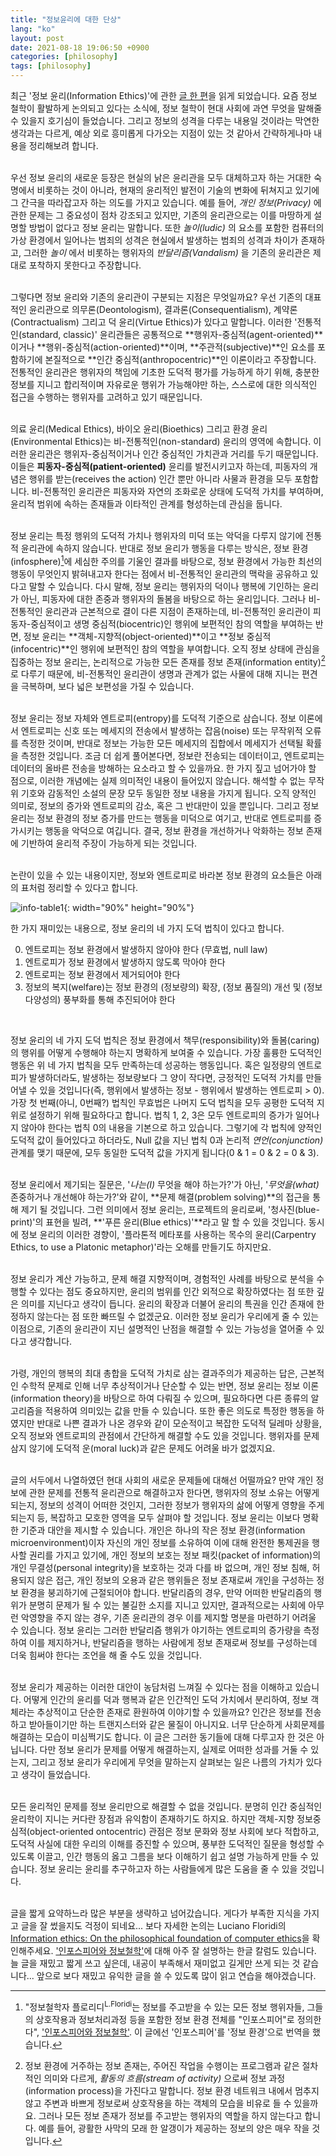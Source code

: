 ```yaml
---
title: "정보윤리에 대한 단상"
lang: "ko"
layout: post
date: 2021-08-18 19:06:50 +0900
categories: [philosophy]
tags: [philosophy]
---
```


최근 '정보 윤리(Information Ethics)'에 관한 [글 한 편](https://philpapers.org/rec/FLOIEO)을 읽게 되었습니다. 요즘 정보 철학이 활발하게 논의되고 있다는 소식에, 정보 철학이 현대 사회에 과연 무엇을 말해줄 수 있을지 호기심이 들었습니다. 그리고 정보의 성격을 다루는 내용일 것이라는 막연한 생각과는 다르게, 예상 외로 흥미롭게 다가오는 지점이 있는 것 같아서 간략하게나마 내용을 정리해보려 합니다.

<br /> 우선 정보 윤리의 새로운 등장은 현실의 낡은 윤리관을 모두 대체하고자 하는 거대한 숙명에서 비롯하는 것이 아니라, 현재의 윤리적인 발전이 기술의 변화에 뒤쳐지고 있기에 그 간극을 따라잡고자 하는 의도를 가지고 있습니다. 예를 들어, _개인 정보(Privacy)_ 에 관한 문제는 그 중요성이 점차 강조되고 있지만, 기존의 윤리관으로는 이를 마땅하게 설명할 방법이 없다고 정보 윤리는 말합니다. 또한 _놀이(ludic)_ 의 요소를 포함한 컴퓨터의 가상 환경에서 일어나는 범죄의 성격은 현실에서 발생하는 범죄의 성격과 차이가 존재하고, 그러한 _놀이_ 에서 비롯하는 행위자의 _반달리즘(Vandalism)_ 을 기존의 윤리관은 제대로 포착하지 못한다고 주장합니다.

<br /> 그렇다면 정보 윤리와 기존의 윤리관이 구분되는 지점은 무엇일까요? 우선 기존의 대표적인 윤리관으로 의무론(Deontologism), 결과론(Consequentialism), 계약론(Contractualism) 그리고 덕 윤리(Virtue Ethics)가 있다고 말합니다. 이러한 '전통적인(standard, classic)' 윤리관들은 공통적으로 **행위자-중심적(agent-oriented)**이거나 **행위-중심적(action-oriented)**이며, **주관적(subjective)**인 요소를 포함하기에 본질적으로 **인간 중심적(anthropocentric)**인 이론이라고 주장합니다. 전통적인 윤리관은 행위자의 책임에 기초한 도덕적 평가를 가능하게 하기 위해, 충분한 정보를 지니고 합리적이며 자유로운 행위가 가능해야만 하는, 스스로에 대한 의식적인 접근을 수행하는 행위자를 고려하고 있기 때문입니다.

<br /> 의료 윤리(Medical Ethics), 바이오 윤리(Bioethics) 그리고 환경 윤리(Environmental Ethics)는 비-전통적인(non-standard) 윤리의 영역에 속합니다. 이러한 윤리관은 행위자-중심적이거나 인간 중심적인 가치관과 거리를 두기 때문입니다. 이들은 **피동자-중심적(patient-oriented)** 윤리를 발전시키고자 하는데, 피동자의 개념은 행위를 받는(receives the action) 인간 뿐만 아니라 사물과 환경을 모두 포함합니다. 비-전통적인 윤리관은 피동자와 자연의 조화로운 상태에 도덕적 가치를 부여하며, 윤리적 범위에 속하는 존재들과 이타적인 관계를 형성하는데 관심을 둡니다.

<br /> 정보 윤리는 특정 행위의 도덕적 가치나 행위자의 미덕 또는 악덕을 다루지 않기에 전통적 윤리관에 속하지 않습니다. 반대로 정보 윤리가 행동을 다루는 방식은, 정보 환경(infosphere)[^1]에 세심한 주의를 기울인 결과를 바탕으로, 정보 환경에서 가능한 최선의 행동이 무엇인지 밝혀내고자 한다는 점에서 비-전통적인 윤리관의 맥락을 공유하고 있다고 말할 수 있습니다. 다시 말해, 정보 윤리는 행위자의 덕이나 행복에 기인하는 윤리가 아닌, 피동자에 대한 존중과 행위자의 돌봄을 바탕으로 하는 윤리입니다. 그러나 비-전통적인 윤리관과 근본적으로 결이 다른 지점이 존재하는데, 비-전통적인 윤리관이 피동자-중심적이고 생명 중심적(biocentric)인 행위에 보편적인 참의 역할을 부여하는 반면, 정보 윤리는 **객체-지향적(object-oriented)**이고 **정보 중심적(infocentric)**인 행위에 보편적인 참의 역할을 부여합니다. 오직 정보 상태에 관심을 집중하는 정보 윤리는, 논리적으로 가능한 모든 존재를 정보 존재(information entity)[^2]로 다루기 때문에, 비-전통적인 윤리관이 생명과 관계가 없는 사물에 대해 지니는 편견을 극복하며, 보다 넓은 보편성을 가질 수 있습니다.

<br /> 정보 윤리는 정보 자체와 엔트로피(entropy)를 도덕적 기준으로 삼습니다. 정보 이론에서 엔트로피는 신호 또는 메세지의 전송에서 발생하는 잡음(noise) 또는 무작위적 오류를 측정한 것이며, 반대로 정보는 가능한 모든 메세지의 집합에서 메세지가 선택될 확률을 측정한 것입니다. 조금 더 쉽게 풀어본다면, 정보란 전송되는 데이터이고, 엔트로피는 데이터의 올바른 전송을 방해하는 요소라고 할 수 있을까요. 한 가지 짚고 넘어가야 할 점으로, 이러한 개념에는 실제 의미적인 내용이 들어있지 않습니다. 해석할 수 없는 무작위 기호와 감동적인 소설의 문장 모두 동일한 정보 내용을 가지게 됩니다. 오직 양적인 의미로, 정보의 증가와 엔트로피의 감소, 혹은 그 반대만이 있을 뿐입니다. 그리고 정보 윤리는 정보 환경의 정보 증가를 만드는 행동을 미덕으로 여기고, 반대로 엔트로피를 증가시키는 행동을 악덕으로 여깁니다. 결국, 정보 환경을 개선하거나 악화하는 정보 존재에 기반하여 윤리적 주장이 가능하게 되는 것입니다.

<br /> 논란이 있을 수 있는 내용이지만, 정보와 엔트로피로 바라본 정보 환경의 요소들은 아래의 표처럼 정리할 수 있다고 합니다.

![info-table1](https://typiespectre.github.io/images/phil/info-table1.png){: width="90%" height="90%"}

한 가지 재미있는 내용으로, 정보 윤리의 네 가지 도덕 법칙이 있다고 합니다. 

<ol start="0">
    <li>엔트로피는 정보 환경에서 발생하지 않아야 한다 (무효법, null law)</li>
    <li>엔트로피가 정보 환경에서 발생하지 않도록 막아야 한다</li>
    <li>엔트로피는 정보 환경에서 제거되어야 한다</li>
    <li>정보의 복지(welfare)는 정보 환경의 (정보량의) 확장, (정보 품질의) 개선 및 (정보 다양성의) 풍부화를 통해 추진되어야 한다</li>
</ol><br />

정보 윤리의 네 가지 도덕 법칙은 정보 환경에서 책무(responsibility)와 돌봄(caring)의 행위를 어떻게 수행해야 하는지 명확하게 보여줄 수 있습니다. 가장 훌륭한 도덕적인 행동은 위 네 가지 법칙을 모두 만족하는데 성공하는 행동입니다. 혹은 일정량의 엔트로피가 발생하더라도, 발생하는 정보량보다 그 양이 작다면, 긍정적인 도덕적 가치를 만들어낼 수 있을 것입니다(즉, 행위에서 발생하는 정보 - 행위에서 발생하는 엔트로피 > 0). 가장 첫 번째(아니, 0번째?) 법칙인 무효법은 나머지 도덕 법칙을 모두 공평한 도덕적 지위로 설정하기 위해 필요하다고 합니다. 법칙 1, 2, 3은 모두 엔트로피의 증가가 일어나지 않아야 한다는 법칙 0의 내용을 기본으로 하고 있습니다. 그렇기에 각 법칙에 양적인 도덕적 값이 들어있다고 하더라도, Null 값을 지닌 법칙 0과 논리적 _연언(conjunction)_ 관계를 맺기 때문에, 모두 동일한 도덕적 값을 가지게 됩니다(0 & 1 = 0 & 2 = 0 & 3).

<br /> 정보 윤리에서 제기되는 질문은, '_나는(I)_ 무엇을 해야 하는가?'가 아닌, '_무엇을(what)_ 존중하거나 개선해야 하는가?'와 같이, **문제 해결(problem solving)**의 접근을 통해 제기 될 것입니다. 그런 의미에서 정보 윤리는, 프로젝트의 윤리로써, '청사진(blue-print)'의 표현을 빌려, **'푸른 윤리(Blue ethics)'**라고 말 할 수 있을 것입니다. 동시에 정보 윤리의 이러한 경향이, '플라톤적 메타포를 사용하는 목수의 윤리(Carpentry Ethics, to use a Platonic metaphor)'라는 오해를 만들기도 하지만요.

<br /> 정보 윤리가 계산 가능하고, 문제 해결 지향적이며, 경험적인 사례를 바탕으로 분석을 수행할 수 있다는 점도 중요하지만, 윤리의 범위를 인간 외적으로 확장하였다는 점 또한 깊은 의미를 지닌다고 생각이 듭니다. 윤리의 확장과 더불어 윤리의 특권을 인간 존재에 한정하지 않는다는 점 또한 빠뜨릴 수 없겠군요. 이러한 정보 윤리가 우리에게 줄 수 있는 이점으로, 기존의 윤리관이 지닌 설명적인 난점을 해결할 수 있는 가능성을 열어줄 수 있다고 생각합니다.

<br /> 가령, 개인의 행복의 최대 총합을 도덕적 가치로 삼는 결과주의가 제공하는 답은, 근본적인 수학적 문제로 인해 너무 추상적이거나 단순할 수 있는 반면, 정보 윤리는 정보 이론(information theory)을 바탕으로 하여 다뤄질 수 있으며, 필요하다면 다른 종류의 알고리즘을 적용하여 의미있는 값을 만들 수 있습니다. 또한 좋은 의도로 특정한 행동을 하였지만 반대로 나쁜 결과가 나온 경우와 같이 모순적이고 복잡한 도덕적 딜레마 상황을, 오직 정보와 엔트로피의 관점에서 간단하게 해결할 수도 있을 것입니다. 행위자를 문제 삼지 않기에 도덕적 운(moral luck)과 같은 문제도 어려울 바가 없겠지요.

<br /> 글의 서두에서 나열하였던 현대 사회의 새로운 문제들에 대해선 어떨까요? 만약 개인 정보에 관한 문제를 전통적 윤리관으로 해결하고자 한다면, 행위자의 정보 소유는 어떻게 되는지, 정보의 성격이 어떠한 것인지, 그러한 정보가 행위자의 삶에 어떻게 영향을 주게 되는지 등, 복잡하고 모호한 영역을 모두 살펴야 할 것입니다. 정보 윤리는 이보다 명확한 기준과 대안을 제시할 수 있습니다. 개인은 하나의 작은 정보 환경(information microenvironment)이자 자신의 개인 정보를 소유하여 이에 대해 완전한 통제권을 행사할 권리를 가지고 있기에, 개인 정보의 보호는 정보 패킷(packet of information)의 개인 무결성(personal integrity)을 보호하는 것과 다를 바 없으며, 개인 정보 침해, 허용되지 않은 접근, 개인 정보의 오용과 같은 행위들은 정보 존재로써 개인을 구성하는 정보 환경을 붕괴하기에 근절되어야 합니다. 반달리즘의 경우, 만약 어떠한 반달리즘의 행위가 분명히 문제가 될 수 있는 불길한 소지를 지니고 있지만, 결과적으로는 사회에 아무런 악영향을 주지 않는 경우, 기존 윤리관의 경우 이를 제지할 명분을 마련하기 어려울 수 있습니다. 정보 윤리는 그러한 반달리즘 행위가 야기하는 엔트로피의 증가량을 측정하여 이를 제지하거나, 반달리즘을 행하는 사람에게 정보 존재로써 정보를 구성하는데 더욱 힘써야 한다는 조언을 해 줄 수도 있을 것입니다.

<br /> 정보 윤리가 제공하는 이러한 대안이 농담처럼 느껴질 수 있다는 점을 이해하고 있습니다. 어떻게 인간의 윤리를 덕과 행복과 같은 인간적인 도덕 가치에서 분리하여, 정보 객체라는 추상적이고 단순한 존재로 환원하여 이야기할 수 있을까요? 인간은 정보를 전송하고 받아들이기만 하는 트랜지스터와 같은 물질이 아니지요. 너무 단순하게 사회문제를 해결하는 모습이 미심쩍기도 합니다. 이 글은 그러한 동기들에 대해 다루고자 한 것은 아닙니다. 다만 정보 윤리가 문제를 어떻게 해결하는지, 실제로 어떠한 성과를 거둘 수 있는지, 그리고 정보 윤리가 우리에게 무엇을 말하는지 살펴보는 일은 나름의 가치가 있다고 생각이 들었습니다.

<br /> 모든 윤리적인 문제를 정보 윤리만으로 해결할 수 없을 것입니다. 분명히 인간 중심적인 윤리학이 지니는 커다란 장점과 유익함이 존재하기도 하지요. 하지만 객체-지향 정보중심적(object-oriented ontocentric) 관점은 정보 문화와 정보 사회에 보다 적합하고, 도덕적 사실에 대한 우리의 이해를 증진할 수 있으며, 풍부한 도덕적인 질문을 형성할 수 있도록 이끌고, 인간 행동의 옳고 그름을 보다 이해하기 쉽고 설명 가능하게 만들 수 있습니다. 정보 윤리는 윤리를 추구하고자 하는 사람들에게 많은 도움을 줄 수 있을 것입니다.

<br /> 글을 짧게 요약하느라 많은 부분을 생략하고 넘어갔습니다. 게다가 부족한 지식을 가지고 글을 잘 썼을지도 걱정이 되네요... 보다 자세한 논의는 Luciano Floridi의 [Information ethics: On the philosophical foundation of computer ethics](https://philpapers.org/rec/FLOIEO)을 확인해주세요. ['인포스피어와 정보철학'](https://horizon.kias.re.kr/18165/)에 대해 아주 잘 설명하는 한글 칼럼도 있습니다. 늘 글을 재밌고 짧게 쓰고 싶은데, 내공이 부족해서 재미없고 길게만 쓰게 되는 것 같습니다... 앞으로 보다 재밌고 유익한 글을 쓸 수 있도록 많이 읽고 연습을 해야겠습니다.


[^1]: "정보철학자 플로리디<sup>L.Floridi</sup>는 정보를 주고받을 수 있는 모든 정보 행위자들, 그들의 상호작용과 정보처리과정 등을 포함한 정보 환경 전체를 "인포스피어"로 정의한다", ['인포스피어와 정보철학'](https://horizon.kias.re.kr/18165/). 이 글에선 '인포스피어'를 '정보 환경'으로 번역을 했습니다.

[^2]: 정보 환경에 거주하는 정보 존재는, 주어진 작업을 수행이는 프로그램과 같은 절차적인 의미와 다르게, _활동의 흐름(stream of activity)_ 으로써 정보 과정(information process)을 가진다고 말합니다. 정보 환경 네트워크 내에서 멈추지 않고 주변과 바쁘게 정보로써 상호작용을 하는 객체의 모습을 비유로 들 수 있을까요. 그러나 모든 정보 존재가 정보를 주고받는 행위자의 역할을 하지 않는다고 합니다. 예를 들어, 광활한 사막의 모래 한 알갱이가 제공하는 정보의 양은 매우 작을 것입니다.